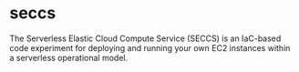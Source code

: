 # seccs
The Serverless Elastic Cloud Compute Service (SECCS) is an IaC-based code experiment for deploying and running your own EC2 instances within a serverless operational model.
